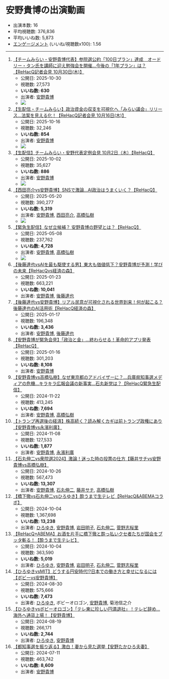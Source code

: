 # 安野貴博の出演動画

- 出演本数: 16
- 平均視聴数: 376,836
- 平均いいね数: 5,873
- [エンゲージメント](/rehacq_fan/engagement) (いいね/視聴数x100): 1.56


----

1.  [【チームみらい・安野貴博代表】参院選公約「100日プラン」達成　オードリー・タン氏を講師に迎え勉強会を開催…今後の「1年プラン」は？【ReHacQ記者会見 10月30日(木)】](/rehacq_fan/ids/JKaBYlIMo2Y "wikilink")
    -   公開日: 2025-10-30
    -   視聴数: 27,573
    -   **いいね数: 630**
    -   出演者: [安野貴博](/rehacq_fan/people/安野貴博 "wikilink")
    - [![](https://img.youtube.com/vi/JKaBYlIMo2Y/hqdefault.jpg)](https://www.youtube.com/watch?v=JKaBYlIMo2Y)
1.  [【生配信・チームみらい】政治資金の収支を可視化へ「みらい議会」リリース…法案を見える化！【ReHacQ記者会見 10月16日(木)】](/rehacq_fan/ids/B4Ol3Oi3S-c "wikilink")
    -   公開日: 2025-10-16
    -   視聴数: 32,246
    -   **いいね数: 854**
    -   出演者: [安野貴博](/rehacq_fan/people/安野貴博 "wikilink")
    - [![](https://img.youtube.com/vi/B4Ol3Oi3S-c/hqdefault.jpg)](https://www.youtube.com/watch?v=B4Ol3Oi3S-c)
1.  [【生配信】チームみらい・安野代表定例会見 10月2日（木）【ReHacQ】](/rehacq_fan/ids/tM_MntR9frw "wikilink")
    -   公開日: 2025-10-02
    -   視聴数: 35,627
    -   **いいね数: 886**
    -   出演者: [安野貴博](/rehacq_fan/people/安野貴博 "wikilink")
    - [![](https://img.youtube.com/vi/tM_MntR9frw/hqdefault.jpg)](https://www.youtube.com/watch?v=tM_MntR9frw)
1.  [【西田亮介vs安野貴博】SNSで激論…AI政治はうまくいく？【ReHacQ】](/rehacq_fan/ids/jc5jg6Orh5I "wikilink")
    -   公開日: 2025-05-20
    -   視聴数: 390,277
    -   **いいね数: 5,319**
    -   出演者: [安野貴博](/rehacq_fan/people/安野貴博 "wikilink"), [西田亮介](/rehacq_fan/people/西田亮介 "wikilink"), [高橋弘樹](/rehacq_fan/people/高橋弘樹 "wikilink")
    - [![](https://img.youtube.com/vi/jc5jg6Orh5I/hqdefault.jpg)](https://www.youtube.com/watch?v=jc5jg6Orh5I)
1.  [【緊急生配信】なぜ立候補？ 安野貴博の野望とは？【ReHacQ】](/rehacq_fan/ids/glChBNYxnko "wikilink")
    -   公開日: 2025-05-08
    -   視聴数: 237,762
    -   **いいね数: 4,728**
    -   出演者: [安野貴博](/rehacq_fan/people/安野貴博 "wikilink"), [高橋弘樹](/rehacq_fan/people/高橋弘樹 "wikilink")
    - [![](https://img.youtube.com/vi/glChBNYxnko/hqdefault.jpg)](https://www.youtube.com/watch?v=glChBNYxnko)
1.  [【後藤達也vsAIを最も駆使する男】東大も価値低下？安野貴博が予測！学びの未来【ReHacQvs経済の森】](/rehacq_fan/ids/vb3tQeiFwVc "wikilink")
    -   公開日: 2025-01-23
    -   視聴数: 663,221
    -   **いいね数: 10,041**
    -   出演者: [安野貴博](/rehacq_fan/people/安野貴博 "wikilink"), [後藤達也](/rehacq_fan/people/後藤達也 "wikilink")
1.  [【後藤達也vs安野貴博】リアル民意が可視化される世界到来！何が起こる？後藤達也のAI活用術【ReHacQ経済の森】](/rehacq_fan/ids/X5XKux5c9TU "wikilink")
    -   公開日: 2025-01-17
    -   視聴数: 196,348
    -   **いいね数: 3,436**
    -   出演者: [安野貴博](/rehacq_fan/people/安野貴博 "wikilink"), [後藤達也](/rehacq_fan/people/後藤達也 "wikilink")
1.  [【安野貴博が緊急会見】「政治と金」…終わらせる！革命的アプリ発表【ReHacQ】](/rehacq_fan/ids/GLGqkxRO4A0 "wikilink")
    -   公開日: 2025-01-16
    -   視聴数: 301,203
    -   **いいね数: 8,108**
    -   出演者: [安野貴博](/rehacq_fan/people/安野貴博 "wikilink")
1.  [【安野貴博vs高橋弘樹】なぜ東京都のアドバイザーに？…兵庫県知事選メディアの危機…キラキラ広報会議の新事実…石丸新党は？【ReHacQ緊急生配信】](/rehacq_fan/ids/BFFmfWDEH6Q "wikilink")
    -   公開日: 2024-11-22
    -   視聴数: 413,245
    -   **いいね数: 7,694**
    -   出演者: [安野貴博](/rehacq_fan/people/安野貴博 "wikilink"), [高橋弘樹](/rehacq_fan/people/高橋弘樹 "wikilink")
1.  [【トランプ再選後の経済】株高続く？読み解くカギは前トランプ政権にあり【安野貴博vs永濱利廣】](/rehacq_fan/ids/ZnMOG1imfHk "wikilink")
    -   公開日: 2024-11-08
    -   視聴数: 127,533
    -   **いいね数: 1,877**
    -   出演者: [安野貴博](/rehacq_fan/people/安野貴博 "wikilink"), [永濱利廣](/rehacq_fan/people/永濱利廣 "wikilink")
1.  [【石丸伸二vs衆院選2024】激論！迷った時の投票の仕方【藤井サチvs安野貴博vs高橋弘樹】](/rehacq_fan/ids/FcJcsRxboxM "wikilink")
    -   公開日: 2024-10-26
    -   視聴数: 567,473
    -   **いいね数: 13,307**
    -   出演者: [安野貴博](/rehacq_fan/people/安野貴博 "wikilink"), [石丸伸二](/rehacq_fan/people/石丸伸二 "wikilink"), [藤井サチ](/rehacq_fan/people/藤井サチ "wikilink"), [高橋弘樹](/rehacq_fan/people/高橋弘樹 "wikilink")
1.  [【橋下徹vs石丸伸二vsひろゆき】酔うまで生テレビ【ReHacQ&ABEMAコラボ】](/rehacq_fan/ids/keQnFHx1atQ "wikilink")
    -   公開日: 2024-10-04
    -   視聴数: 1,367,698
    -   **いいね数: 13,238**
    -   出演者: [ひろゆき](/rehacq_fan/people/ひろゆき "wikilink"), [安野貴博](/rehacq_fan/people/安野貴博 "wikilink"), [岩田明子](/rehacq_fan/people/岩田明子 "wikilink"), [石丸伸二](/rehacq_fan/people/石丸伸二 "wikilink"), [菅野志桜里](/rehacq_fan/people/菅野志桜里 "wikilink")
1.  [【ReHacQ×ABEMA】お酒を片手に橋下徹と酔っ払いクセ者たちが国会をブッタ斬る！【酔うまで生テレビ】](/rehacq_fan/ids/Qy8gOFfiItI "wikilink")
    -   公開日: 2024-10-04
    -   視聴数: 363,590
    -   **いいね数: 5,019**
    -   出演者: [ひろゆき](/rehacq_fan/people/ひろゆき "wikilink"), [安野貴博](/rehacq_fan/people/安野貴博 "wikilink"), [岩田明子](/rehacq_fan/people/岩田明子 "wikilink"), [石丸伸二](/rehacq_fan/people/石丸伸二 "wikilink"), [菅野志桜里](/rehacq_fan/people/菅野志桜里 "wikilink")
1.  [【ひろゆきvsMIT】どうする円安時代!?日本での働き方と幸せになるには【ボビーvs安野貴博】](/rehacq_fan/ids/H5IVSMGIoyg "wikilink")
    -   公開日: 2024-08-30
    -   視聴数: 575,666
    -   **いいね数: 7,473**
    -   出演者: [ひろゆき](/rehacq_fan/people/ひろゆき "wikilink"), ボビーオロゴン, [安野貴博](/rehacq_fan/people/安野貴博 "wikilink"), 菊池信之介
1.  [【ひろゆきvsボビーオロゴン】「テレ東に珍しい円満退社」！テレビ辞め…海外へ通貨上場！【安野貴博】](/rehacq_fan/ids/1Zaz_fCpfPY "wikilink")
    -   公開日: 2024-08-19
    -   視聴数: 266,171
    -   **いいね数: 2,744**
    -   出演者: [ひろゆき](/rehacq_fan/people/ひろゆき "wikilink"), [安野貴博](/rehacq_fan/people/安野貴博 "wikilink")
1.  [【都知事選を振り返る】激白！妻から見た選挙【安野たかひろ夫妻】](/rehacq_fan/ids/-HcHYKuQElo "wikilink")
    -   公開日: 2024-07-11
    -   視聴数: 463,742
    -   **いいね数: 8,609**
    -   出演者: [安野貴博](/rehacq_fan/people/安野貴博 "wikilink")
